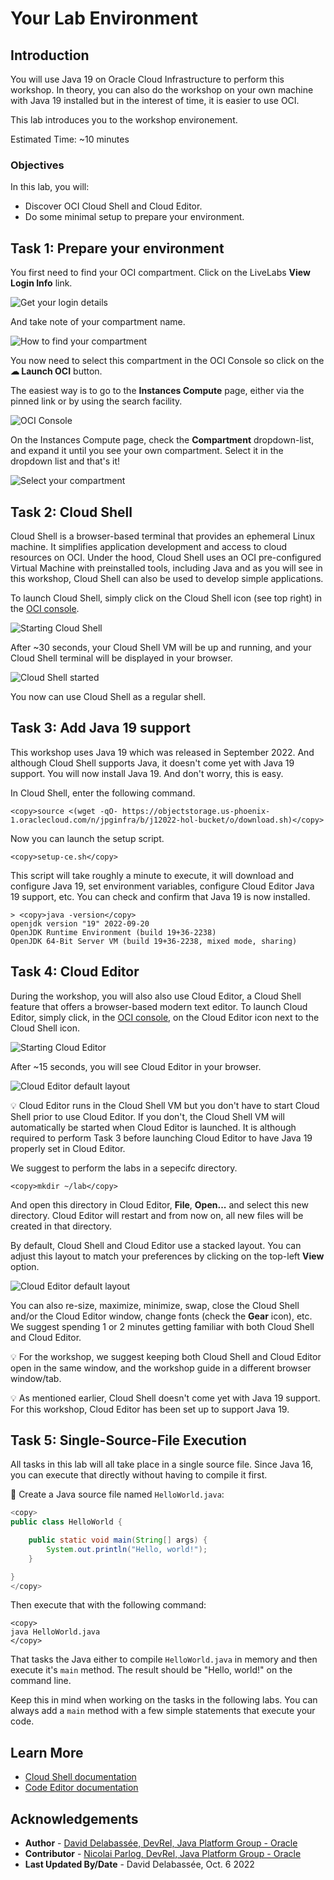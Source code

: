 # Your Lab Environment

## Introduction


You will use Java 19 on Oracle Cloud Infrastructure to perform this workshop. In theory, you can also do the workshop on your own machine with Java 19 installed but in the interest of time, it is easier to use OCI.

This lab introduces you to the workshop environement.

Estimated Time: ~10 minutes

### **Objectives**

In this lab, you will:

* Discover OCI Cloud Shell and Cloud Editor.
* Do some minimal setup to prepare your environment.

## Task 1: Prepare your environment

You first need to find your OCI compartment. Click on the LiveLabs **View Login Info** link.

![Get your login details](images/view-login-info.png)

And take note of your compartment name.

![How to find your compartment](images/oci-note-compartment.png)

You now need to select this compartment in the OCI Console so click on the **☁ Launch OCI** button.

The easiest way is to go to the **Instances Compute** page, either via the pinned link or by using the search facility. 

![OCI Console](images/oci-instance.png)

On the Instances Compute page, check the **Compartment** dropdown-list, and expand it until you see your own compartment. Select it in the dropdown list and that's it!

![Select your compartment](images/oci-select-compartment.png)

## Task 2: Cloud Shell


Cloud Shell is a browser-based terminal that provides an ephemeral Linux machine.
It simplifies application development and access to cloud resources on OCI.
Under the hood, Cloud Shell uses an OCI pre-configured Virtual Machine with preinstalled tools, including Java and as you will see in this workshop, Cloud Shell can also be used to develop simple applications.

To launch Cloud Shell, simply click on the Cloud Shell icon (see top right) in the [OCI console](https://cloud.oracle.com).

![Starting Cloud Shell](images/cs-start.png)

After ~30 seconds, your Cloud Shell VM will be up and running, and your Cloud Shell terminal will be displayed in your browser.

![Cloud Shell started](images/cs-started.png)

You now can use Cloud Shell as a regular shell.

## Task 3: Add Java 19 support

This workshop uses Java 19 which was released in September 2022. And although Cloud Shell supports Java, it doesn't come yet with Java 19 support. You will now install Java 19. And don't worry, this is easy.

In Cloud Shell, enter the following command.

```text
<copy>source <(wget -qO- https://objectstorage.us-phoenix-1.oraclecloud.com/n/jpginfra/b/j12022-hol-bucket/o/download.sh)</copy>
```

Now you can launch the setup script.

```text
<copy>setup-ce.sh</copy>

```
This script will take roughly a minute to execute, it will download and configure Java 19, set environment variables, configure Cloud Editor Java 19 support, etc. You can check and confirm that Java 19 is now installed.

```text
> <copy>java -version</copy>
openjdk version "19" 2022-09-20
OpenJDK Runtime Environment (build 19+36-2238)
OpenJDK 64-Bit Server VM (build 19+36-2238, mixed mode, sharing)
```


## Task 4: Cloud Editor

During the workshop, you will also also use Cloud Editor, a Cloud Shell feature that offers a browser-based modern text editor.
To launch Cloud Editor, simply click, in the [OCI console](https://cloud.oracle.com), on the Cloud Editor icon next to the Cloud Shell icon.

![Starting Cloud Editor](images/ce-start.png)

After ~15 seconds, you will see Cloud Editor in your browser.

![Cloud Editor default layout](images/cs-ce-horizontal.png)

💡 Cloud Editor runs in the Cloud Shell VM but you don't have to start Cloud Shell prior to use Cloud Editor. If you don't, the Cloud Shell VM will automatically be started when Cloud Editor is launched. It is although required to perform Task 3 before launching Cloud Editor to have Java 19 properly set in Cloud Editor.

We suggest to perform the labs in a sepecifc directory. 

```text
<copy>mkdir ~/lab</copy>
```

And open this directory in Cloud Editor, **File**, **Open...** and select this new directory. Cloud Editor will restart and from now on, all new files will be created in that directory.


By default, Cloud Shell and Cloud Editor use a stacked layout.
You can adjust this layout to match your preferences by clicking on the top-left **View** option.

![Cloud Editor default layout](images/cs-ce-view.png)

You can also re-size, maximize, minimize, swap, close the Cloud Shell and/or the Cloud Editor window, change fonts (check the **Gear** icon), etc.
We suggest spending 1 or 2 minutes getting familiar with both Cloud Shell and Cloud Editor.

💡 For the workshop, we suggest keeping both Cloud Shell and Cloud Editor open in the same window, and the workshop guide in a different browser window/tab.

💡 As mentioned earlier, Cloud Shell doesn't come yet with Java 19 support. For this workshop, Cloud Editor has been set up to support Java 19.


## Task 5: Single-Source-File Execution

All tasks in this lab will all take place in a single source file.
Since Java 16, you can execute that directly without having to compile it first.

💪 Create a Java source file named `HelloWorld.java`:

```java
<copy>
public class HelloWorld {

	public static void main(String[] args) {
		System.out.println("Hello, world!");
	}

}
</copy>
```

Then execute that with the following command:

```shell
<copy>
java HelloWorld.java
</copy>
```

That tasks the Java either to compile `HelloWorld.java` in memory and then execute it's `main` method.
The result should be "Hello, world!" on the command line.

Keep this in mind when working on the tasks in the following labs.
You can always add a `main` method with a few simple statements that execute your code.

## Learn More

* [Cloud Shell documentation](https://docs.oracle.com/en-us/iaas/Content/API/Concepts/cloudshellintro.htm)
* [Code Editor documentation](https://docs.oracle.com/en-us/iaas/Content/API/Concepts/code_editor_intro.htm)


## Acknowledgements

* **Author** - [David Delabassée, DevRel, Java Platform Group - Oracle](https://twitter.com/delabassee)
* **Contributor** - [Nicolai Parlog, DevRel, Java Platform Group - Oracle](https://nipafx.dev/)
* **Last Updated By/Date** - David Delabassée, Oct. 6 2022
